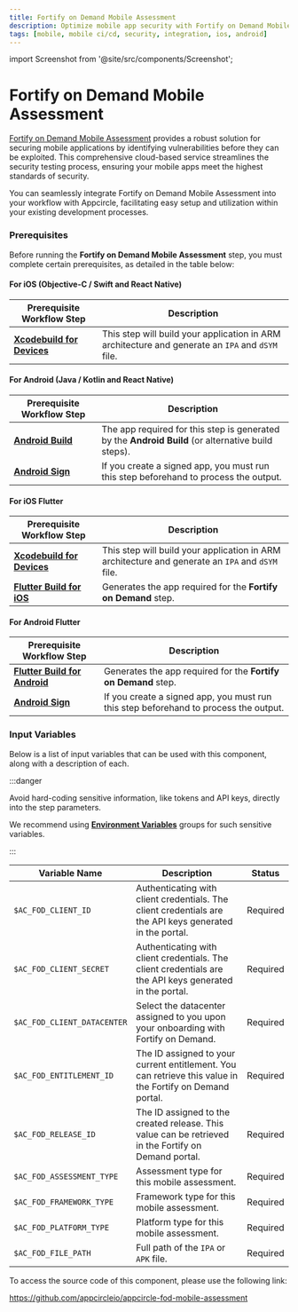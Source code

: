 ```yaml
---
title: Fortify on Demand Mobile Assessment
description: Optimize mobile app security with Fortify on Demand Mobile Assessment. Comprehensive testing for robust, secure mobile applications.
tags: [mobile, mobile ci/cd, security, integration, ios, android]
---
```


import Screenshot from '@site/src/components/Screenshot';

# Fortify on Demand Mobile Assessment

[Fortify on Demand Mobile Assessment](https://www.opentext.com/products/fortify-on-demand) provides a robust solution for securing mobile applications by identifying vulnerabilities before they can be exploited. This comprehensive cloud-based service streamlines the security testing process, ensuring your mobile apps meet the highest standards of security.

You can seamlessly integrate Fortify on Demand Mobile Assessment into your workflow with Appcircle, facilitating easy setup and utilization within your existing development processes.

### Prerequisites

Before running the **Fortify on Demand Mobile Assessment** step, you must complete certain prerequisites, as detailed in the table below:

#### For iOS (Objective-C / Swift and React Native)

| Prerequisite Workflow Step                                                                  | Description                                                                                      |
| ------------------------------------------------------------------------------------------- | ------------------------------------------------------------------------------------------------ |
| [**Xcodebuild for Devices**](/workflows/ios-specific-workflow-steps/xcodebuild-for-devices) | This step will build your application in ARM architecture and generate an `IPA` and `dSYM` file. |

<Screenshot url='https://cdn.appcircle.io/docs/assets/BE3152-fodIosOrder1.png' />

#### For Android (Java / Kotlin and React Native)

| Prerequisite Workflow Step                                                    | Description                                                                                        |
| ----------------------------------------------------------------------------- | -------------------------------------------------------------------------------------------------- |
| [**Android Build**](/workflows/android-specific-workflow-steps/android-build) | The app required for this step is generated by the **Android Build** (or alternative build steps). |
| [**Android Sign**](/workflows/android-specific-workflow-steps/android-sign)   | If you create a signed app, you must run this step beforehand to process the output.               |

<Screenshot url='https://cdn.appcircle.io/docs/assets/BE3152-fodAndroidOrder.png' />

#### For iOS Flutter

| Prerequisite Workflow Step                                                                    | Description                                                                                      |
| --------------------------------------------------------------------------------------------- | ------------------------------------------------------------------------------------------------ |
| [**Xcodebuild for Devices**](/workflows/ios-specific-workflow-steps/xcodebuild-for-devices)   | This step will build your application in ARM architecture and generate an `IPA` and `dSYM` file. |
| [**Flutter Build for iOS**](/workflows/flutter-specific-workflow-steps/flutter-build-for-ios) | Generates the app required for the **Fortify on Demand** step.                                   |

<Screenshot url='https://cdn.appcircle.io/docs/assets/BE3152-fodFlutterOrder1.png' />

#### For Android Flutter

| Prerequisite Workflow Step                                                                            | Description                                                                          |
| ----------------------------------------------------------------------------------------------------- | ------------------------------------------------------------------------------------ |
| [**Flutter Build for Android**](/workflows/flutter-specific-workflow-steps/flutter-build-for-android) | Generates the app required for the **Fortify on Demand** step.                       |
| [**Android Sign**](/workflows/android-specific-workflow-steps/android-sign)                           | If you create a signed app, you must run this step beforehand to process the output. |

<Screenshot url='https://cdn.appcircle.io/docs/assets/BE3152-androidOrder.png' />

### Input Variables

Below is a list of input variables that can be used with this component, along with a description of each.

<Screenshot url='https://cdn.appcircle.io/docs/assets/BE3152-fodInput.png' />

:::danger

Avoid hard-coding sensitive information, like tokens and API keys, directly into the step parameters.

We recommend using [**Environment Variables**](/environment-variables/managing-variables) groups for such sensitive variables.

:::

| Variable Name               | Description                                                                                               | Status   |
| --------------------------- | --------------------------------------------------------------------------------------------------------- | -------- |
| `$AC_FOD_CLIENT_ID`         | Authenticating with client credentials. The client credentials are the API keys generated in the portal.  | Required |
| `$AC_FOD_CLIENT_SECRET`     | Authenticating with client credentials. The client credentials are the API keys generated in the portal.  | Required |
| `$AC_FOD_CLIENT_DATACENTER` | Select the datacenter assigned to you upon your onboarding with Fortify on Demand.                        | Required |
| `$AC_FOD_ENTITLEMENT_ID`    | The ID assigned to your current entitlement. You can retrieve this value in the Fortify on Demand portal. | Required |
| `$AC_FOD_RELEASE_ID`        | The ID assigned to the created release. This value can be retrieved in the Fortify on Demand portal.      | Required |
| `$AC_FOD_ASSESSMENT_TYPE`   | Assessment type for this mobile assessment.                                                               | Required |
| `$AC_FOD_FRAMEWORK_TYPE`    | Framework type for this mobile assessment.                                                                | Required |
| `$AC_FOD_PLATFORM_TYPE`     | Platform type for this mobile assessment.                                                                 | Required |
| `$AC_FOD_FILE_PATH`         | Full path of the `IPA` or `APK` file.                                                                     | Required |

To access the source code of this component, please use the following link:

https://github.com/appcircleio/appcircle-fod-mobile-assessment
